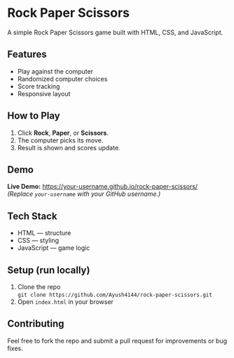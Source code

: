 # Rock Paper Scissors

A simple Rock Paper Scissors game built with HTML, CSS, and JavaScript.

## Features
- Play against the computer
- Randomized computer choices
- Score tracking
- Responsive layout

## How to Play
1. Click **Rock**, **Paper**, or **Scissors**.  
2. The computer picks its move.  
3. Result is shown and scores update.

## Demo
**Live Demo:** https://your-username.github.io/rock-paper-scissors/  
*(Replace `your-username` with your GitHub username.)*

## Tech Stack
- HTML — structure  
- CSS — styling  
- JavaScript — game logic

## Setup (run locally)
1. Clone the repo  
   `git clone https://github.com/Ayush4144/rock-paper-scissors.git`  
2. Open `index.html` in your browser

## Contributing
Feel free to fork the repo and submit a pull request for improvements or bug fixes.
